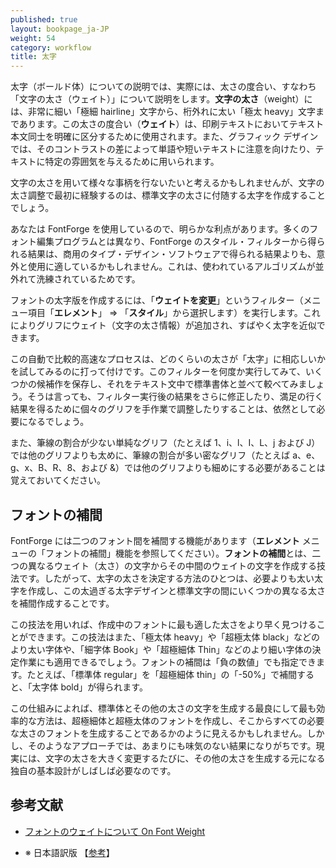 ```yaml
---
published: true
layout: bookpage_ja-JP
weight: 54
category: workflow
title: 太字
---
```


太字（ボールド体）についての説明では、実際には、太さの度合い、すなわち「文字の太さ（ウェイト）」について説明をします。**文字の太さ**（weight）には、非常に細い「極細 hairline」文字から、桁外れに太い「極太 heavy」文字まであります。この太さの度合い（**ウェイト**）は、印刷テキストにおいてテキスト本文同士を明確に区分するために使用されます。また、グラフィック デザインでは、そのコントラストの差によって単語や短いテキストに注意を向けたり、テキストに特定の雰囲気を与えるために用いられます。

文字の太さを用いて様々な事柄を行ないたいと考えるかもしれませんが、文字の太さ調整で最初に経験するのは、標準文字の太さに付随する太字を作成することでしょう。

あなたは FontForge を使用しているので、明らかな利点があります。多くのフォント編集プログラムとは異なり、FontForge のスタイル・フィルターから得られる結果は、商用のタイプ・デザイン・ソフトウェアで得られる結果よりも、意外と使用に適しているかもしれません。これは、使われているアルゴリズムが並外れて洗練されているためです。

フォントの太字版を作成するには、「**ウェイトを変更**」というフィルター（メニュー項目「**エレメント**」 ⇒ 「**スタイル**」から選択します）を実行します。これによりグリフにウェイト（文字の太さ情報）が追加され、すばやく太字を近似できます。

この自動で比較的高速なプロセスは、どのくらいの太さが「太字」に相応しいかを試してみるのに打って付けです。このフィルターを何度か実行してみて、いくつかの候補作を保存し、それをテキスト文中で標準書体と並べて較べてみましょう。そうは言っても、フィルター実行後の結果をさらに修正したり、満足の行く結果を得るために個々のグリフを手作業で調整したりすることは、依然として必要になるでしょう。

また、筆線の割合が少ない単純なグリフ（たとえば 1、i、l、I、L、j および J）では他のグリフよりも太めに、筆線の割合が多い密なグリフ（たとえば a、e、g、x、B、R、8、および &amp;）では他のグリフよりも細めにする必要があることは覚えておいてください。

## フォントの補間

FontForge には二つのフォント間を補間する機能があります（**エレメント** メニューの「フォントの補間」機能を参照してください）。**フォントの補間**とは、二つの異なるウェイト（太さ）の文字からその中間のウェイトの文字を作成する技法です。したがって、太字の太さを決定する方法のひとつは、必要よりも太い太字を作成し、この太過ぎる太字デザインと標準文字の間にいくつかの異なる太さを補間作成することです。

この技法を用いれば、作成中のフォントに最も適した太さをより早く見つけることができます。この技法はまた、「極太体 heavy」や「超極太体 black」などのより太い字体や、「細字体 Book」や「超極細体 Thin」などのより細い字体の決定作業にも適用できるでしょう。フォントの補間は「負の数値」でも指定できます。たとえば、「標準体 regular」を「超極細体 thin」の「-50%」で補間すると、「太字体 bold」が得られます。

この仕組みによれば、標準体とその他の太さの文字を生成する最良にして最も効率的な方法は、超極細体と超極太体のフォントを作成し、そこからすべての必要な太さのフォントを生成することであるかのように見えるかもしれません。しかし、そのようなアプローチでは、あまりにも味気のない結果になりがちです。現実には、文字の太さを大きく変更するたびに、その他の太さを生成する元になる独自の基本設計がしばしば必要なのです。

## 参考文献

* [フォントのウェイトについて On Font Weight](http://bigelowandholmes.typepad.com/bigelow-holmes/2015/07/on-font-weight.html)

* ※ 日本語訳版 【[参考](https://gist.github.com/lukaszgrolik/5849599)】
